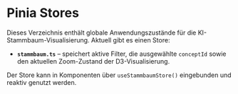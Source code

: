 # Pinia Stores

Dieses Verzeichnis enthält globale Anwendungszustände für die KI-Stammbaum-Visualisierung. Aktuell gibt es einen Store:

- **`stammbaum.ts`** – speichert aktive Filter, die ausgewählte `conceptId` sowie den aktuellen Zoom-Zustand der D3-Visualisierung.

Der Store kann in Komponenten über `useStammbaumStore()` eingebunden und reaktiv genutzt werden.
